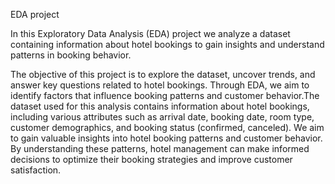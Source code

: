 EDA project

In this Exploratory Data Analysis (EDA) project we analyze a dataset containing information about hotel bookings to gain insights and understand patterns in booking behavior.

The objective of this project is to explore the dataset, uncover trends, and answer key questions related to hotel bookings. Through EDA, we aim to identify factors that influence booking patterns and customer behavior.The dataset used for this analysis contains information about hotel bookings, including various attributes such as arrival date, booking date, room type, customer demographics, and booking status (confirmed, canceled). We aim to gain valuable insights into hotel booking patterns and customer behavior. By understanding these patterns, hotel management can make informed decisions to optimize their booking strategies and improve customer satisfaction.
